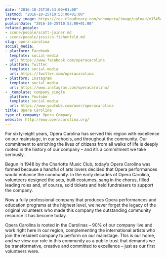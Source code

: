 ```yaml
---
date: "2016-10-25T10:53:00+01:00"
lastmod: "2016-10-25T10:53:00+01:00"
primary_image: https://res.cloudinary.com/schmopera/image/upload/v1545409169/media/webhook-uploads/1477389086110/OC-Logo.jpg.jpg
publishDate: "2016-10-25T10:53:00+01:00"
related_people:
- scene/people/scott-joiner.md
- scene/people/jessica-fishenfeld.md
slug: opera-carolina
social_media:
- platform: Facebook
  template: social-media
  url: https://www.facebook.com/operacarolina
- platform: Twitter
  template: social-media
  url: https://twitter.com/operacarolina
- platform: Instagram
  template: social-media
  url: https://www.instagram.com/operacarolina/
- _template: company_single
  platform: Youtube
  template: social-media
  url: https://www.youtube.com/user/operacarolina
title: Opera Carolina
type_of_company: Opera Company
website: http://www.operacarolina.org/
---
```


For sixty-eight years, Opera Carolina has served this region with excellence on our mainstage, in our schools, and throughout the community. Our commitment to enriching the lives of citizens from all walks of life is deeply rooted in the history of our company – and it’s a commitment we take seriously.

Begun in 1948 by the Charlotte Music Club, today’s Opera Carolina was formed because a handful of arts lovers decided that Opera performances would enhance the community. In the early decades of Opera Carolina, volunteers designed the sets, built costumes, sang in the chorus, filled leading roles and, of course, sold tickets and held fundraisers to support the company.

Now a fully professional company that produces Opera performances and education programs at the highest level, we never forget the legacy of the original volunteers who made this company the outstanding community resource it has become today.

Opera Carolina is rooted in the Carolinas – 90% of our company live and work right here in our region, complementing the international artists who join the resident company to perform on our mainstage. This is our home, and we view our role in this community as a public trust that demands we be transformative, creative and committed to excellence – just as our first volunteers were.


